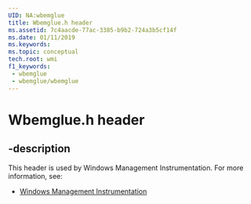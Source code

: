 ```yaml
---
UID: NA:wbemglue
title: Wbemglue.h header
ms.assetid: 7c4aacde-77ac-3385-b9b2-724a3b5cf14f
ms.date: 01/11/2019
ms.keywords: 
ms.topic: conceptual
tech.root: wmi
f1_keywords:
 - wbemglue
 - wbemglue/wbemglue
---
```


# Wbemglue.h header


## -description

This header is used by Windows Management Instrumentation. For more information, see:

- [Windows Management Instrumentation](../_wmi/index.md)

